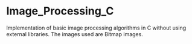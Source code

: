 # Image_Processing_C
Implementation of basic image processing algorithms in C without using external libraries. The images used are Bitmap images.
